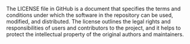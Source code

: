 The LICENSE file in GitHub is a document that specifies the terms and conditions under which the software in the repository can be used, modified, and distributed. The license outlines the legal rights and responsibilities of users and contributors to the project, and it helps to protect the intellectual property of the original authors and maintainers.
